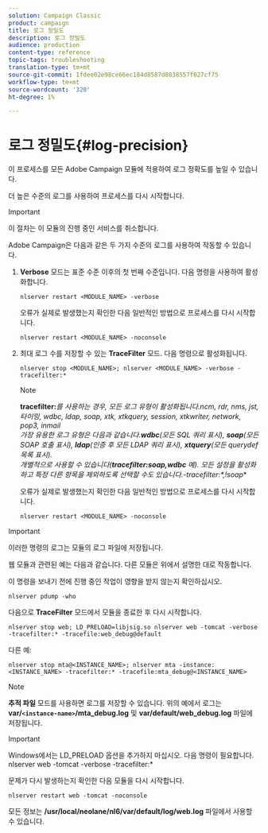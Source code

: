 ```yaml
---
solution: Campaign Classic
product: campaign
title: 로그 정밀도
description: 로그 정밀도
audience: production
content-type: reference
topic-tags: troubleshooting
translation-type: tm+mt
source-git-commit: 1fdee02e98ce66ec184d8587d0838557f027cf75
workflow-type: tm+mt
source-wordcount: '320'
ht-degree: 1%

---
```



# 로그 정밀도{#log-precision}

이 프로세스를 모든 Adobe Campaign 모듈에 적용하여 로그 정확도를 높일 수 있습니다.

더 높은 수준의 로그를 사용하여 프로세스를 다시 시작합니다.

>[!IMPORTANT]
>
>이 절차는 이 모듈의 진행 중인 서비스를 취소합니다.

Adobe Campaign은 다음과 같은 두 가지 수준의 로그를 사용하여 작동할 수 있습니다.

1. **Verbose** 모드는 표준 수준 이후의 첫 번째 수준입니다. 다음 명령을 사용하여 활성화합니다.

   ```
   nlserver restart <MODULE_NAME> -verbose 
   ```

   오류가 실제로 발생했는지 확인한 다음 일반적인 방법으로 프로세스를 다시 시작합니다.

   ```
   nlserver restart <MODULE_NAME> -noconsole
   ```

1. 최대 로그 수를 저장할 수 있는 **TraceFilter** 모드. 다음 명령으로 활성화됩니다.

   ```
   nlserver stop <MODULE_NAME>; nlserver <MODULE_NAME> -verbose -tracefilter:*
   ```

   >[!NOTE]
   >
   >**tracefilter:***&#x200B;를 사용하는 경우, 모든 로그 유형이 활성화됩니다.ncm, rdr, nms, jst, 타이밍, wdbc, ldap, soap, xtk, xtkquery, session, xtkwriter, network, pop3, inmail\
   가장 유용한 로그 유형은 다음과 같습니다.**wdbc**(모든 SQL 쿼리 표시), **soap**(모든 SOAP 호출 표시), **ldap**(인증 후 모든 LDAP 쿼리 표시), **xtquery**(모든 querydef 목록 표시).\
   개별적으로 사용할 수 있습니다(**tracefilter:soap,wdbc** 예). 모든 설정을 활성화하고 특정 다른 항목을 제외하도록 선택할 수도 있습니다.**-tracefilter:*,!soap**

   오류가 실제로 발생했는지 확인한 다음 일반적인 방법으로 프로세스를 다시 시작합니다.

   ```
   nlserver restart <MODULE_NAME> -noconsole
   ```

>[!IMPORTANT]
이러한 명령의 로그는 모듈의 로그 파일에 저장됩니다.

웹 모듈과 관련된 예는 다음과 같습니다. 다른 모듈은 위에서 설명한 대로 작동합니다.

이 명령을 보내기 전에 진행 중인 작업이 영향을 받지 않는지 확인하십시오.

```
nlserver pdump -who
```

다음으로 **TraceFilter** 모드에서 모듈을 종료한 후 다시 시작합니다.

```
nlserver stop web; LD_PRELOAD=libjsig.so nlserver web -tomcat -verbose -tracefilter:* -tracefile:web_debug@default
```

다른 예:

```
nlserver stop mta@<INSTANCE_NAME>; nlserver mta -instance:<INSTANCE_NAME> -tracefilter:* -tracefile:mta_debug@<INSTANCE_NAME>
```

>[!NOTE]
**추적 파일** 모드를 사용하면 로그를 저장할 수 있습니다. 위의 예에서 로그는 **var/`<instance-name>`/mta_debug.log** 및 **var/default/web_debug.log** 파일에 저장됩니다.

>[!IMPORTANT]
Windows에서는 LD_PRELOAD 옵션을 추가하지 마십시오. 다음 명령이 필요합니다.\
nlserver web -tomcat -verbose -tracefilter:*

문제가 다시 발생하는지 확인한 다음 모듈을 다시 시작합니다.

```
nlserver restart web -tomcat -noconsole
```

모든 정보는 **/usr/local/neolane/nl6/var/default/log/web.log** 파일에서 사용할 수 있습니다.
